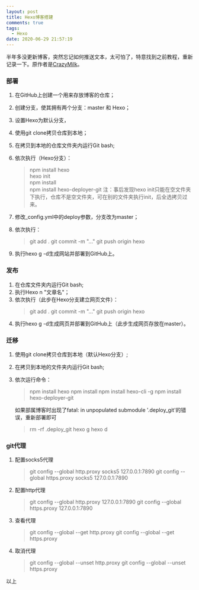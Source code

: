 ```yaml
---
layout: post
title: Hexo博客搭建
comments: true
tags:
  - Hexo
date: 2020-06-29 21:57:19
---
```

半年多没更新博客，突然忘记如何推送文本，太可怕了，特意找到之前教程，重新记录一下。原作者是[CrazyMilk](https://www.zhihu.com/question/21193762/answer/79109280)。
<!--more-->

### 部署
1. 在GitHub上创建一个用来存放博客的仓库；
2. 创建分支，使其拥有两个分支：master 和 Hexo；
3. 设置Hexo为默认分支，
4. 使用git clone拷贝仓库到本地；
5. 在拷贝到本地的仓库文件夹内运行Git bash;
6. 依次执行（Hexo分支）：
	>npm install hexo  
	>hexo init  
	>npm install  
	>npm install hexo-deployer-git
	注：事后发现hexo init只能在空文件夹下执行，仓库不是空文件夹，可在别的文件夹执行init，后全选拷贝过来。

7. 修改_config.yml中的deploy参数，分支改为master；
8. 依次执行：
	>git add .
	>git commit -m "..."
	>git push origin hexo
9. 执行hexo g -d生成网站并部署到GitHub上。

### 发布
1. 在仓库文件夹内运行Git bash;
2. 执行Hexo n "文章名"；
3. 依次执行（此步在Hexo分支建立网页文件）：
	>git add .
	>git commit -m "..."
	>git push origin hexo
4. 执行hexo g -d生成网页并部署到GitHub上（此步生成网页存放在master）。

### 迁移
1. 使用git clone拷贝仓库到本地（默认Hexo分支）;
2. 在拷贝到本地的文件夹内运行Git bash;
3. 依次运行命令：
	>npm install hexo
	>npm install
	>npm install hexo-cli -g
	>npm install hexo-deployer-git

	如果部属博客时出现了fatal: in unpopulated submodule '.deploy_git'的错误，重新部署即可
	>rm -rf .deploy_git
	>hexo g
	>hexo d

### git代理
1. 配置socks5代理
	>git config --global http.proxy socks5 127.0.0.1:7890
	>git config --global https.proxy socks5 127.0.0.1:7890
2. 配置http代理
	>git config --global http.proxy 127.0.0.1:7890
	>git config --global https.proxy 127.0.0.1:7890
3. 查看代理
	>git config --global --get http.proxy
	>git config --global --get https.proxy
4. 取消代理
	>git config --global --unset http.proxy
	>git config --global --unset https.proxy

以上